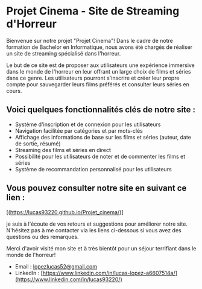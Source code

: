 # Projet Cinema - Site de Streaming d'Horreur

Bienvenue sur notre projet "Projet Cinema"! Dans le cadre de notre formation de Bachelor en Informatique, nous avons été chargés de réaliser un site de streaming spécialisé dans l'horreur. 

Le but de ce site est de proposer aux utilisateurs une expérience immersive dans le monde de l'horreur en leur offrant un large choix de films et séries dans ce genre. Les utilisateurs pourront s'inscrire et créer leur propre compte pour sauvegarder leurs films préférés et consulter leurs séries en cours. 

## Voici quelques fonctionnalités clés de notre site :

- Système d'inscription et de connexion pour les utilisateurs
- Navigation facilitée par catégories et par mots-clés
- Affichage des informations de base sur les films et séries (auteur, date de sortie, résumé)
- Streaming des films et séries en direct
- Possibilité pour les utilisateurs de noter et de commenter les films et séries
- Système de recommandation personnalisé pour les utilisateurs

## Vous pouvez consulter notre site en suivant ce lien : 

[(https://lucas93220.github.io/Projet_cinema/)]

je suis à l'écoute de vos retours et suggestions pour améliorer notre site. N'hésitez pas à me contacter via les liens ci-dessous si vous avez des questions ou des remarques. 

Merci d'avoir visité mon site et à très bientôt pour un séjour terrifiant dans le monde de l'horreur!

- Email : lopezlucas52@gmail.com
- LinkedIn : [https://www.linkedin.com/in/lucas-lopez-a6607514a/](https://www.linkedin.com/in/lucas93220/)